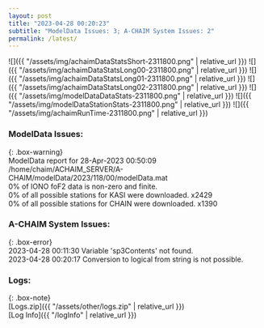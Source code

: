 ```yaml
---
layout: post
title: "2023-04-28 00:20:23"
subtitle: "ModelData Issues: 3; A-CHAIM System Issues: 2"
permalink: /latest/
---
```


![]({{ "/assets/img/achaimDataStatsShort-2311800.png" | relative_url }})
![]({{ "/assets/img/achaimDataStatsLong00-2311800.png" | relative_url }})
![]({{ "/assets/img/achaimDataStatsLong01-2311800.png" | relative_url }})
![]({{ "/assets/img/achaimDataStatsLong02-2311800.png" | relative_url }})
![]({{ "/assets/img/modelDataDataStats-2311800.png" | relative_url }})
![]({{ "/assets/img/modelDataStationStats-2311800.png" | relative_url }})
![]({{ "/assets/img/achaimRunTime-2311800.png" | relative_url }})


### ModelData Issues:  
  
{: .box-warning}  
 ModelData report for 28-Apr-2023 00:50:09   
 /home/chaim/ACHAIM_SERVER/A-CHAIM/modelData/2023/118/00/modelData.mat   
 0% of IONO foF2 data is non-zero and finite.   
 0% of all possible stations for KASI were downloaded. x2429   
 0% of all possible stations for CHAIN were downloaded. x1390   
  
### A-CHAIM System Issues:  
  
{: .box-error}  
2023-04-28 00:11:30 Variable 'sp3Contents' not found.  
2023-04-28 00:20:17 Conversion to logical from string is not possible.  

### Logs:  
  
{: .box-note}  
[Logs.zip]({{ "/assets/other/logs.zip" | relative_url }})  
[Log Info]({{ "/logInfo" | relative_url }})  
